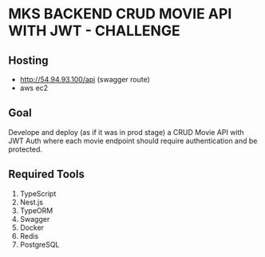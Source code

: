 MKS BACKEND CRUD MOVIE API WITH JWT - CHALLENGE
==============================================

Hosting
---------------
- http://54.94.93.100/api (swagger route)
- aws ec2

Goal
---------------
Develope and deploy (as if it was in prod stage) a CRUD Movie API with JWT Auth where each movie endpoint should require authentication and be protected. 

Required Tools
---------------
1. TypeScript
2. Nest.js
3. TypeORM
4. Swagger
5. Docker
6. Redis
7. PostgreSQL
